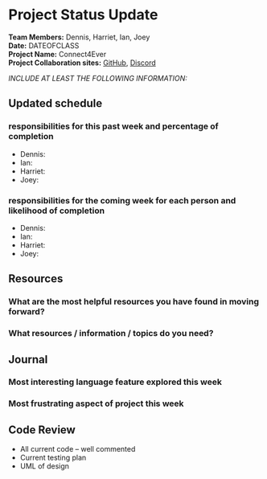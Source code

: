 # Project Status Update  
**Team Members:** Dennis, Harriet, Ian, Joey  
**Date:** DATEOFCLASS  
**Project Name:** Connect4Ever  
**Project Collaboration sites:** [GitHub](https://github.com/pseudodennis/connect4ever), [Discord](https://discord.gg/vPjCC7r)  

*INCLUDE AT LEAST THE FOLLOWING INFORMATION:*  
## Updated schedule  
### responsibilities for this past week and  percentage of completion
  - Dennis: 
  - Ian: 
  - Harriet: 
  - Joey: 
  
### responsibilities for the coming week for each person and likelihood of completion
  - Dennis: 
  - Ian: 
  - Harriet: 
  - Joey: 

## Resources  
### What are the most helpful resources you have found in moving forward?  
### What resources / information / topics do you need?  

## Journal  
### Most interesting language feature explored this week  
### Most frustrating aspect of project this week  

## Code Review  
  - All current code – well commented  
  - Current testing plan  
  - UML of design  
